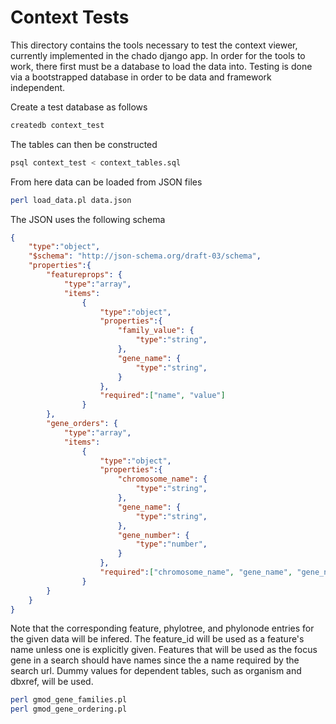 Context Tests
=============

This directory contains the tools necessary to test the context viewer, currently implemented in the chado django app.
In order for the tools to work, there first must be a database to load the data into.
Testing is done via a bootstrapped database in order to be data and framework independent.

Create a test database as follows

```bash
createdb context_test
```

The tables can then be constructed

```bash
psql context_test < context_tables.sql
```

From here data can be loaded from JSON files

```bash
perl load_data.pl data.json
```

The JSON uses the following schema

```json
{
    "type":"object",
    "$schema": "http://json-schema.org/draft-03/schema",
    "properties":{
        "featureprops": {
            "type":"array",
            "items":
                {
                    "type":"object",
                    "properties":{
                        "family_value": {
                            "type":"string",
                        },
                        "gene_name": {
                            "type":"string",
                        }
                    },
                    "required":["name", "value"]
                }
        },
        "gene_orders": {
            "type":"array",
            "items":
                {
                    "type":"object",
                    "properties":{
                        "chromosome_name": {
                            "type":"string",
                        },
                        "gene_name": {
                            "type":"string",
                        },
                        "gene_number": {
                            "type":"number",
                        }
                    },
                    "required":["chromosome_name", "gene_name", "gene_number"]
                }
        }
    }
}
```

Note that the corresponding feature, phylotree, and phylonode entries for the given data will be infered.
The feature_id will be used as a feature's name unless one is explicitly given. 
Features that will be used as the focus gene in a search should have names since the a name required by the search url.
Dummy values for dependent tables, such as organism and dbxref, will be used.

```bash
perl gmod_gene_families.pl
perl gmod_gene_ordering.pl
```
